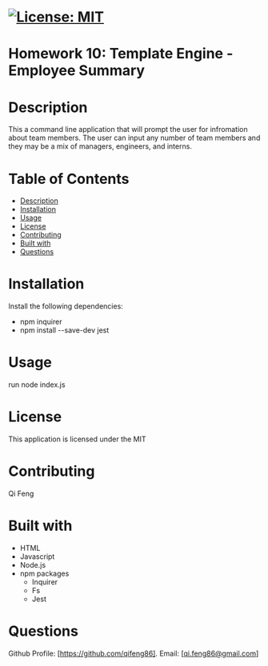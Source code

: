 

# [![License: MIT](https://img.shields.io/badge/License-MIT-yellow.svg)](https://opensource.org/licenses/MIT)

# Homework 10: Template Engine - Employee Summary

# Description

This a command line application that will prompt the user for infromation about team members. The user can input any number of team members and they may be a mix of managers, engineers, and interns.

# Table of Contents
* [Description](#description)
* [Installation](#installation)
* [Usage](#usage)
* [License](#license)
* [Contributing](#contribute)
* [Built with](#test)
* [Questions](#questions)

# Installation

Install the following dependencies:

- npm inquirer
- npm install --save-dev jest


# Usage

run node index.js

# License

This application is licensed under the MIT

# Contributing

Qi Feng

# Built with
- HTML
- Javascript
- Node.js
- npm packages
  - Inquirer
  - Fs
  - Jest
  


# Questions

Github Profile: [https://github.com/qifeng86]. Email: [qi.feng86@gmail.com]
